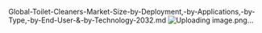 Global-Toilet-Cleaners-Market-Size-by-Deployment,-by-Applications,-by-Type,-by-End-User-&-by-Technology-2032.md
![Uploading image.png…]()
